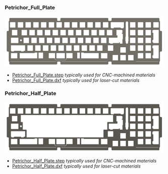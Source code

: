 ### Petrichor_Full_Plate

[![Plate](../images/Petrichor_Full_Plate.png)](../images/Petrichor_Full_Plate.png)

* [Petrichor_Full_Plate.step](Petrichor_Full_Plate.step) *typically used for CNC-machined materials*
* [Petrichor_Full_Plate.dxf](Petrichor_Full_Plate.dxf) *typically used for laser-cut materials*

### Petrichor_Half_Plate

[![Plate](../images/Petrichor_Half_Plate.png)](../images/Petrichor_Half_Plate.png)

* [Petrichor_Half_Plate.step](Petrichor_Half_Plate.step) *typically used for CNC-machined materials*
* [Petrichor_Half_Plate.dxf](Petrichor_Half_Plate.dxf) *typically used for laser-cut materials*
